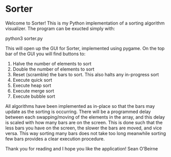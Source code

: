 # Sorter
Welcome to Sorter! This is my Python implementation of a sorting algorithm
visualizer. The program can be exucted simply with:

python3 sorter.py

This will open up the GUI for Sorter, implemented using pygame. On the top bar
of the GUI you will find buttons to:
1. Halve the number of elements to sort 
2. Double the number of elements to sort 
3. Reset (scramble) the bars to sort. This also halts any in-progress sort
4. Execute quick sort
5. Execute heap sort
6. Execute merge sort
7. Execute bubble sort

All algorithms have been implemented as in-place so that the bars may update as
the sorting is occurring. There will be a programmed delay between each
swapping/moving of the elements in the array, and this delay is scaled with how
many bars are on the screen. This is done such that the less bars you have on
the screen, the slower the bars are moved, and vice versa. This way sorting
many bars does not take too long meanwhile sorting few bars provides a clear
execution procedure.

Thank you for reading and I hope you like the application!
Sean O'Beirne
